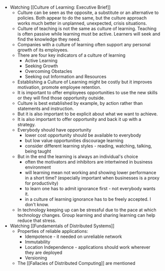 - Watching [[Culture of Learning: Executive Brief]]
	- Culture can be seen as the opposite, a substitute or an alternative to policies. Both appear to do the same, but the culture approach works much better in unplanned, unexpected, crisis situations.
	- Culture of teaching is not the same as culture of learning. Teaching is often passive while learning must be active. Learners will seek and find the knowledge they need.
	- Companies with a culture of learning often support any personal growth of its employees.
	- There are four key indicators of a culture of learning
		- Active Learning
		- Seeking Growth
		- Overcoming Obstacles
		- Seeking out Information and Resources
	- Establishing a Culture of Learning might be costly but it improves motivation, promote employee retention.
	- It is important to offer employees opportunities to use the new skills or they will find those opportunity outside.
	- Culture is best established by example, by action rather than statements and instruction.
	- But it is also important to be explicit about what we want to achieve.
	- It is also important to offer opportunity and back it up with a strategy.
	- Everybody should have opportunity
		- lower cost opportunity should be available to everybody
		- but low value opportunities discourage learning
		- consider different learning styles - reading, watching, talking, being taught
	- But in the end the learning is always an individual's choice
		- often the motivators and inhibitors are intertwined in business environment
		- will learning mean not working and showing lower performance in a short time? (especially important when businesses is a proxy for productivity)
		- to learn one has to admit ignorance first - not everybody wants it.
		- in a culture of learning ignorance has to be freely accepted. I don't know.
	- In technology keeping up can be stressful due to the pace at which technology changes. Group learning and sharing learning can help reduce that stress.
- Watching [[Fundamentals of Distributed Systems]]
	- Properties of reliable applications:
		- Idempotence - it needed on unreliable network
		- Immutability
		- Location Independence - applications should work wherever they are deployed
		- Versioning
	- The [[Fallacies of Distributed Computing]] are mentioned